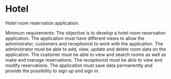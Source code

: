 # Hotel
Hotel room reservation application.

Minimum requirements:
The objective is to develop a hotel room reservation application. 
The application must have different views to allow the administrator, customers and receptionist to work with the application.
The administrator must be able to add, view, update and delete room data on the application. 
The customer must be able to view and search rooms as well as make and manage reservations. 
The receptionist must be able to view and modify reservations. 
The application must save data permanently and provide the possibility to sign up and sign in. 
